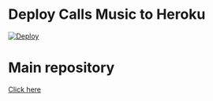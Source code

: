 # Deploy Calls Music to Heroku

[![Deploy](https://www.herokucdn.com/deploy/button.svg)](https://heroku.com/deploy?template=https://github.com/simpeltest/CallsMusicHeroku/)

# Main repository

[Click here](https://github.com/simpeltest/callsmusic)
